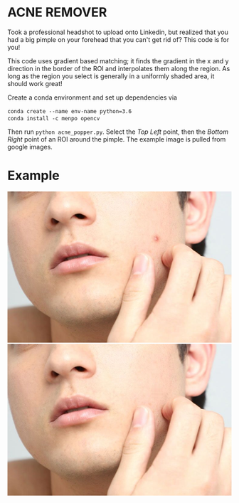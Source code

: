 # ACNE REMOVER

Took a professional headshot to upload onto Linkedin, but realized that you had a big pimple on your forehead that you can't get rid of? This code is for you!

This code uses gradient based matching; it finds the gradient in the x and y direction in the border of the ROI and interpolates them along the region. As long as the region you select is generally in a uniformly shaded area, it should work great!

Create a conda environment and set up dependencies via
```
conda create --name env-name python=3.6
conda install -c menpo opencv
```

Then run `python acne_popper.py`. Select the _Top Left_ point, then the _Bottom Right_ point of an ROI around the pimple. The example image is pulled from google images. 
# Example

![Input](docs/sample.jpg)
![Output](docs/final.jpg)